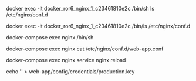docker exec -it docker_ror6_nginx_1_c23461810e2c /bin/sh
ls /etc/nginx/conf.d

docker exec -it docker_ror6_nginx_1_c23461810e2c /bin/ls /etc/nginx/conf.d

docker-compose exec nginx /bin/sh

docker-compose exec nginx cat /etc/nginx/conf.d/web-app.conf

docker-compose exec nginx service nginx reload

echo '' > web-app/config/credentials/production.key